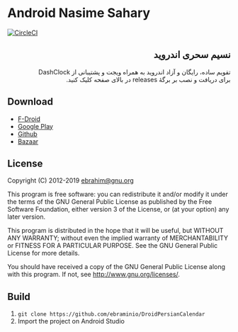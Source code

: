 # Android Nasime Sahary

[![CircleCI](https://circleci.com/gh/ebraminio/DroidPersianCalendar/tree/master.svg?style=svg)](https://circleci.com/gh/ebraminio/DroidPersianCalendar/tree/master)

<div dir=rtl>

## نسیم سحری اندروید

تقویم ساده، رایگان و آزاد اندروید به همراه ویجت و پشتیبانی از DashClock  
برای دریافت و نصب بر برگهٔ releases در بالای صفحه کلیک کنید.

</div>

## Download

- [F-Droid](https://f-droid.org/app/nasimesahary)
- [Google Play](https://play.google.com/store/apps/details?id=nasimesahary)
- [Github](https://github.com/ebraminio/DroidPersianCalendar/releases/)
- [Bazaar](http://cafebazaar.ir/app/nasimesahary)

## License

Copyright (C) 2012-2019  ebrahim@gnu.org

This program is free software: you can redistribute it and/or modify 
it under the terms of the GNU General Public License as published by 
the Free Software Foundation, either version 3 of the License, or 
(at your option) any later version.

This program is distributed in the hope that it will be useful, 
but WITHOUT ANY WARRANTY; without even the implied warranty of 
MERCHANTABILITY or FITNESS FOR A PARTICULAR PURPOSE.  See the 
GNU General Public License for more details.

You should have received a copy of the GNU General Public License 
along with this program.  If not, see http://www.gnu.org/licenses/.

## Build

1. `git clone https://github.com/ebraminio/DroidPersianCalendar`
1. Import the project on Android Studio

